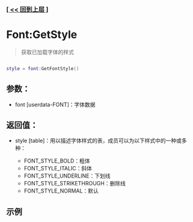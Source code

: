 ### [[ << 回到上层 ]](index.md)

# Font:GetStyle

> 获取已加载字体的样式

```lua

style = font:GetFontStyle()

```

## 参数：

+ font [userdata-FONT]：字体数据

## 返回值：

+ style [table]：用以描述字体样式的表，成员可以为以下样式中的一种或多种：

    + FONT_STYLE_BOLD：粗体
    + FONT_STYLE_ITALIC：斜体
    + FONT_STYLE_UNDERLINE：下划线
    + FONT_STYLE_STRIKETHROUGH：删除线
    + FONT_STYLE_NORMAL：默认

## 示例

```lua

```